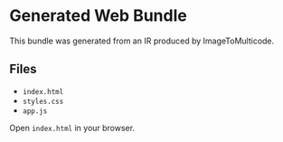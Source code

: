 # Generated Web Bundle

This bundle was generated from an IR produced by ImageToMulticode.

## Files
- `index.html`
- `styles.css`
- `app.js`

Open `index.html` in your browser.